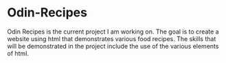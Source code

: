 # Odin-Recipes
Odin Recipes is the current project I am working on. The goal is to create a website using html that demonstrates various food recipes. The skills that will be demonstrated in the project include the use of the various elements of html.